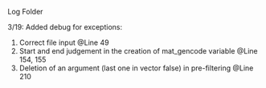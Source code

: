 Log Folder


3/19:
Added debug for exceptions:
1. Correct file input @Line 49
2. Start and end judgement in the creation of mat_gencode variable @Line 154, 155
3. Deletion of an argument (last one in vector false) in pre-filtering @Line 210
